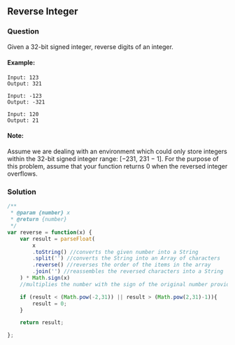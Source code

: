 ## Reverse Integer

### Question

Given a 32-bit signed integer, reverse digits of an integer.

#### Example:
```shell
Input: 123
Output: 321
```

```shell
Input: -123
Output: -321
```

```shell
Input: 120
Output: 21
```

#### Note:
Assume we are dealing with an environment which could only store integers within the 32-bit signed integer range: [−231,  231 − 1]. For the purpose of this problem, assume that your function returns 0 when the reversed integer overflows.

### Solution
```javascript
/**
 * @param {number} x
 * @return {number}
 */
var reverse = function(x) {
    var result = parseFloat(
        x
        .toString() //converts the given number into a String
        .split('') //converts the String into an Array of characters
        .reverse() //reverses the order of the items in the array
        .join('') //reassembles the reversed characters into a String
    ) * Math.sign(x)
    //multiplies the number with the sign of the original number provided  

    if (result < (Math.pow(-2,31)) || result > (Math.pow(2,31)-1)){
        result = 0;
    }

    return result;

};
```
